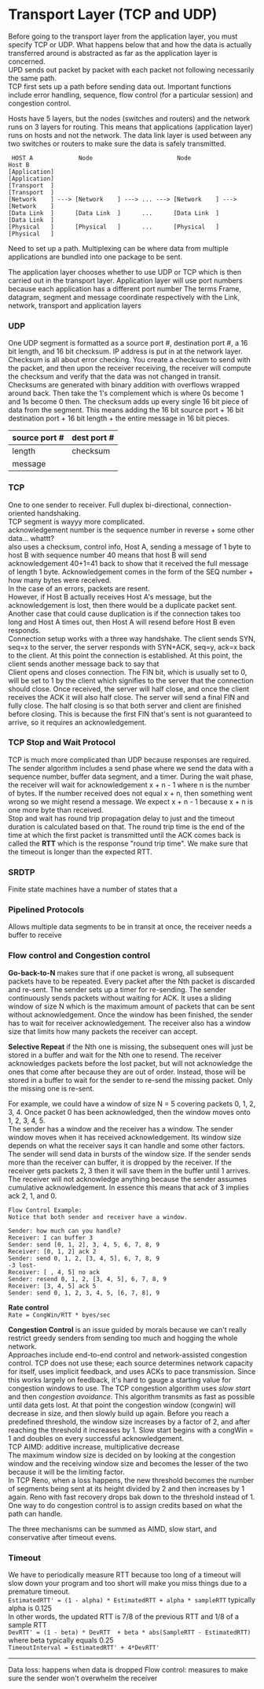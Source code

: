 # Transport Layer (TCP and UDP)
Before going to the transport layer from the application layer, you must specify TCP or UDP. What happens below that and how the data is actually transferred around is abstracted as far as the application layer is concerned.  
UPD sends out packet by packet with each packet not following necessarily the same path.  
TCP first sets up a path before sending data out. Important functions include error handling, sequence, flow control (for a particular session) and congestion control.   

Hosts have 5 layers, but the nodes (switches and routers) and the network runs on 3 layers for routing. This means that applications (application layer) runs on hosts and not the network. 
The data link layer is used between any two switches or routers to make sure the data is safely transmitted.  
```
 HOST A             Node                        Node               Host B
[Application]                                                     [Application]
[Transport  ]                                                     [Transport  ]
[Network    ] ---> [Network    ] ---> ... ---> [Network    ] ---> [Network    ]
[Data Link  ]      [Data Link  ]      ...      [Data Link  ]      [Data Link  ]
[Physical   ]      [Physical   ]      ...      [Physical   ]      [Physical   ]
```

Need to set up a path. 
Multiplexing can be where data from multiple applications are bundled into one package to be sent. 

The application layer chooses whether to use UDP or TCP which is then carried out in the transport layer. Application layer will use port numbers because each application has a different port number
The terms Frame, datagram, segment and message coordinate respectively with the Link, network, transport and application layers

### UDP
One UDP segment is formatted as a source port #, destination port #, a 16 bit length, and 16 bit checksum. IP address is put in at the network layer. Checksum is all about error checking. You create a checksum to send with the packet, and then upon the receiver receiving, the receiver will compute the checksum and verify that the data was not changed in transit. Checksums are generated with binary addition with overflows wrapped around back. Then take the 1's complement which is where 0s become 1 and 1s become 0 then. The checksum adds up every single 16 bit piece of data from the segment. This means adding the 16 bit source port + 16 bit destination port + 16 bit length + the entire message in 16 bit pieces. 

| source port # | dest port # |
| --- | --- |
| length | checksum |
| message |

### TCP
One to one sender to receiver. Full duplex bi-directional, connection-oriented handshaking.  
TCP segment is wayyy more complicated.  
acknowledgement number is the sequence number in reverse  + some other data... whattt?  
also uses a checksum, control info, 
Host A, sending a message of 1 byte to host B with sequence number 40 means that host B will send acknowledgement 40+1=41 back to show that it received the full message of length 1 byte. Acknowledgement comes in the form of the SEQ number + how many bytes were received.  
In the case of an errors, packets are resent.  
However, if Host B actually receives Host A's message, but the acknowledgement is lost, then there would be a duplicate packet sent. Another case that could cause duplication is if the connection takes too long and Host A times out, then Host A will resend before Host B even responds.  
Connection setup works with a three way handshake. The client sends SYN, seq=x to the server, the server responds with SYN+ACK, seq=y, ack=x back to the client. At this point the connection is established. At this point, the client sends another message back to say that  
Client opens and closes connection. The FIN bit, which is usually set to 0, will be set to 1 by the client which signifies to the server that the connection should close. Once received, the server will half close, and once the client receives the ACK it will also half close. The server will send a final FIN and fully close. The half closing is so that both server and client are finished before closing. This is because the first FIN that's sent is not guaranteed to arrive, so it requires an acknowledgement. 

### TCP Stop and Wait Protocol
TCP is much more complicated than UDP because responses are required. The sender algorithm includes a send phase where we send the data with a sequence number, buffer data segment, and a timer. During the wait phase, the receiver will wait for acknowledgement x + n - 1 where n is the number of bytes. If the number received does not equal x + n, then something went wrong so we might resend a message. We expect x + n - 1 because x + n is one more byte than received.  
Stop and wait has round trip propagation delay to just and the timeout duration is calculated based on that. The round trip time is the end of the time at which the first packet is transmitted until the ACK comes back is called the **RTT** which is the response "round trip time". We make sure that the timeout is longer than the expected RTT. 

### SRDTP
Finite state machines have a number of states that a 

### Pipelined Protocols
Allows multiple data segments to be in transit at once, the receiver needs a buffer to receive

### Flow control and Congestion control
**Go-back-to-N** makes sure that if one packet is wrong, all subsequent packets have to be repeated. Every packet after the Nth packet is discarded and re-sent. The sender sets up a timer for re-sending. The sender continuously sends packets without waiting for ACK. It uses a sliding window of size N which is the maximum amount of packets that can be sent without acknowledgement. Once the window has been finished, the sender has to wait for receiver acknowledgement. The receiver also has a window size that limits how many packets the receiver can accept. 

**Selective Repeat** if the Nth one is missing, the subsequent ones will just be stored in a buffer and wait for the Nth one to resend. The receiver acknowledges packets before the lost packet, but will not acknowledge the ones that come after because they are out of order. Instead, those will be stored in a buffer to wait for the sender to re-send the missing packet. Only the missing one is re-sent.  


For example, we could have a window of size N = 5 covering packets 0, 1, 2, 3, 4. Once packet 0 has been acknowledged, then the window moves onto 1, 2, 3, 4, 5.  
The sender has a window and the receiver has a window. The sender window moves when it has received acknowledgement. Its window size depends on what the receiver says it can handle and some other factors. The sender will send data in bursts of the window size. If the sender sends more than the receiver can buffer, it is dropped by the receiver. If the receiver gets packets 2, 3 then it will save them in the buffer until 1 arrives. The receiver will not acknowledge anything because the sender assumes cumulative acknowledgement. In essence this means that ack of 3 implies ack 2, 1, and 0.  

```
Flow Control Example:
Notice that both sender and receiver have a window. 

Sender: how much can you handle?
Receiver: I can buffer 3
Sender: send [0, 1, 2], 3, 4, 5, 6, 7, 8, 9
Receiver: [0, 1, 2] ack 2
Sender: send 0, 1, 2, [3, 4, 5], 6, 7, 8, 9
-3 lost-
Receiver: [ , 4, 5] no ack
Sender: resend 0, 1, 2, [3, 4, 5], 6, 7, 8, 9
Receiver: [3, 4, 5] ack 5
Sender: send 0, 1, 2, 3, 4, 5, [6, 7, 8], 9
```

**Rate control**  
```Rate = CongWin/RTT * byes/sec```  

**Congestion Control** is an issue guided by morals because we can't really restrict greedy senders from sending too much and hogging the whole network.  
Approaches include end-to-end control and network-assisted congestion control. TCP does not use these; each source determines network capacity for itself, uses implicit feedback, and uses ACKs to pace transmission. Since this works largely on feedback, it's hard to gauge a starting value for congestion windows to use. The TCP congestion algorithm uses *slow start* and then *congestion avoidance*. This algorithm transmits as fast as possible until data gets lost. At that point the congestion window (congwin) will decrease in size, and then slowly build up again. Before you reach a predefined threshold, the window size increases by a factor of 2, and after reaching the threshold it increases by 1. Slow start begins with a congWin = 1 and doubles on every successful acknowledgement.    
TCP AIMD: additive increase, multiplicative decrease  
The maximum window size is decided on by looking at the congestion window and the receiving window size and becomes the lesser of the two because it will be the limiting factor.  
In TCP Reno, when a loss happens, the new threshold becomes the number of segments being sent at its height divided by 2 and then increases by 1 again. Reno with fast recovery drops bak down to the threshold instead of 1.  
One way to do congestion control is to assign credits based on what the path can handle.  

The three mechanisms can be summed as AIMD, slow start, and conservative after timeout evens.  

### Timeout
We have to periodically measure RTT because too long of a timeout will slow down your program and too short will make you miss things due to a premature timeout.  
```EstimatedRTT' = (1 - alpha) * EstimatedRTT + alpha * sampleRTT``` typically alpha is 0.125  
In other words, the updated RTT is 7/8 of the previous RTT and 1/8 of a sample RTT  
```DevRTT' = (1 - beta) * DevRTT  + beta * abs(SampleRTT - EstimatedRTT)``` where beta typically equals 0.25  
```TimeoutInterval = EstimatedRTT' + 4*DevRTT'```

---
Data loss: happens when data is dropped
Flow control: measures to make sure the sender won't overwhelm the receiver
